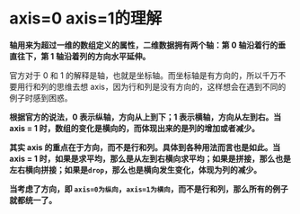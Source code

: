 # axis=0 axis=1的理解

**轴用来为超过一维的数组定义的属性，二维数据拥有两个轴：第 0 轴沿着行的垂直往下，第 1 轴沿着列的方向水平延伸。**

官方对于 0 和 1 的解释是轴，也就是坐标轴。而坐标轴是有方向的，所以千万不要用行和列的思维去想 axis，因为行和列是没有方向的，这样想会在遇到不同的例子时感到困惑。

**根据官方的说法，0 表示纵轴，方向从上到下；1 表示横轴，方向从左到右。当 axis = 1 时，数组的变化是横向的，而体现出来的是列的增加或者减少。**

**其实 axis 的重点在于方向，而不是行和列。具体到各种用法而言也是如此。当 axis = 1 时，如果是求平均，那么是从左到右横向求平均；如果是拼接，那么也是左右横向拼接；如果是`drop`，那么也是横向发生变化，体现为列的减少。** 

**当考虑了方向，即 `axis=0为纵向`，`axis=1为横向`，而不是行和列，那么所有的例子就都统一了。**